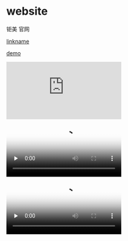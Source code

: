 # website
钜美 官网

[linkname](https://youtubevideourl)

[demo](https://www.bilibili.com/video/BV1E5411g7H1?share_source=copy_web)



<iframe src='https://www.bilibili.com/video/BV1E5411g7H1?share_source=copy_web' scrolling='no' border='0' frameborder='no' framespacing='0' allowfullscreen='true'> </iframe>


<video id="video" controls="" preload="none" poster="http://media.w3.org/2010/05/sintel/poster.png">
      <source id="mp4" src="http://media.w3.org/2010/05/sintel/trailer.mp4" type="video/mp4">
      <source id="webm" src="http://media.w3.org/2010/05/sintel/trailer.webm" type="video/webm">
      <source id="ogv" src="http://media.w3.org/2010/05/sintel/trailer.ogv" type="video/ogg">
      <p>Your user agent does not support the HTML5 Video element.</p>
    </video>

<video id="video" controls="" preload="none" poster="http://media.w3.org/2010/05/sintel/poster.png">
      <source id="mp4" src="https://www.bilibili.com/video/BV1E5411g7H1?share_source=copy_web" type="video/mp4">
     
      <p>Your user agent does not support the HTML5 Video element.</p>
    </video>


<video src="https://www.bilibili.com/video/BV1E5411g7H1?share_source=copy_web" controls="controls" width="500" height="300">您的浏览器不支持播放该视频！</video>


    <video id="video" controls="" preload="none">
         <source id="mp4" src="https://www.bilibili.com/video/BV1E5411g7H1?share_source=copy_web" 
             type="video/mp4">
          <p>Your user agent does not support the HTML5 Video element.</p>
    </video>
